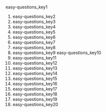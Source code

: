 easy-questions_key1
1. easy-questions_key2
2. easy-questions_key3
3. easy-questions_key4
4. easy-questions_key5
5. easy-questions_key6
6. easy-questions_key7
7. easy-questions_key8
8. easy-questions_key9
easy-questions_key10
1. easy-questions_key11
2. easy-questions_key12
3. easy-questions_key13
4. easy-questions_key14
5. easy-questions_key15
6. easy-questions_key16
7. easy-questions_key17
8. easy-questions_key18
9. easy-questions_key19
10. easy-questions_key20
